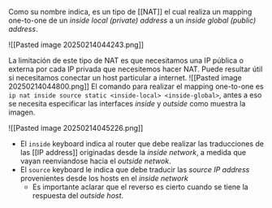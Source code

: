 Como su nombre indica, es un tipo de [[NAT]] el cual realiza un mapping one-to-one de un _inside local (private) address_ a un _inside global (public) address_.

![[Pasted image 20250214044243.png]]

La limitación de este tipo de NAT es que necesitamos una IP pública o externa por cada IP privada que necesitemos hacer NAT. Puede resultar útil si necesitamos conectar un host particular a internet. 
![[Pasted image 20250214044800.png]]
El comando para realizar el mapping one-to-one es `ip nat inside source static <inside-local> <inside-global>`, antes a eso se necesita especificar las interfaces _inside_ y _outside_ como muestra la imagen.

![[Pasted image 20250214045226.png]]

- El `inside` keyboard indica al router que debe realizar las traducciones de las [[IP address]] originadas desde la _inside network_, a medida que vayan reenviandose hacia el _outside netwok_.
- El `source` keyboard le indica que debe traducir las _source IP address_ provenientes desde los hosts en el _inside network_
	- Es importante aclarar que el reverso es cierto cuando se tiene la respuesta del _outside host_. 